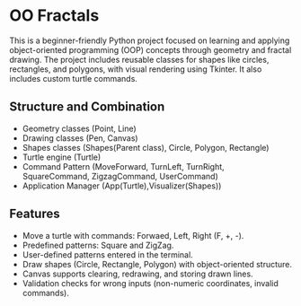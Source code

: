# OO Fractals

This is a beginner-friendly Python project focused on learning and applying object-oriented programming (OOP) concepts through geometry and fractal drawing. The project includes reusable classes for shapes like circles, rectangles, and polygons, with visual rendering using Tkinter. It also includes custom turtle commands.

## Structure and Combination
- Geometry classes (Point, Line)
- Drawing classes (Pen, Canvas)
- Shapes classes (Shapes(Parent class), Circle, Polygon, Rectangle)
- Turtle engine (Turtle)
- Command Pattern (MoveForward, TurnLeft, TurnRight, SquareCommand, ZigzagCommand, UserCommand)
- Application Manager (App(Turtle),Visualizer(Shapes))

## Features
- Move a turtle with commands: Forwaed, Left, Right (F, +, -).
- Predefined patterns: Square and ZigZag.
- User-defined patterns entered in the terminal.
- Draw shapes (Circle, Rectangle, Polygon) with object-oriented structure.
- Canvas supports clearing, redrawing, and storing drawn lines.
- Validation checks for wrong inputs (non-numeric coordinates, invalid commands).
